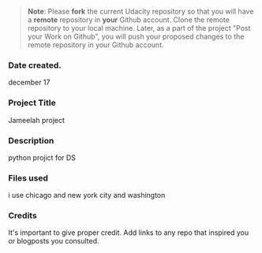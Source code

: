 >**Note**: Please **fork** the current Udacity repository so that you will have a **remote** repository in **your** Github account. Clone the remote repository to your local machine. Later, as a part of the project "Post your Work on Github", you will push your proposed changes to the remote repository in your Github account.

### Date created.
december 17
### Project Title
Jameelah project
### Description
python projict for DS

### Files used
i use chicago and new york city and washington

### Credits
It's important to give proper credit. Add links to any repo that inspired you or blogposts you consulted.

